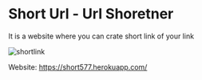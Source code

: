 # Short Url - Url Shoretner

It is a website where you can crate short link of your link

![shortlink](https://user-images.githubusercontent.com/59677197/177236071-4063b0d9-a4f9-45aa-8f15-470d58fc60e2.png)

Website: https://short577.herokuapp.com/
